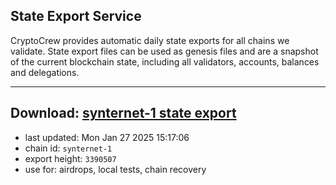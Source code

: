 ## State Export Service
CryptoCrew provides automatic daily state exports for all chains we validate. State export files can be used as genesis files and are a snapshot of the current blockchain state, including all validators, accounts, balances and delegations.

---
**Download: [synternet-1 state export](https://dl-eu2.ccvalidators.com/SERVICE/synternet/synternet-1_export_3390507.json)**
---

- last updated: Mon Jan 27 2025 15:17:06
- chain id: `synternet-1`
- export height: `3390507`
- use for: airdrops, local tests, chain recovery

